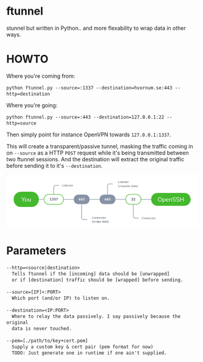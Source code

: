 # ftunnel
stunnel but written in Python.. and more flexability to wrap data in other ways.

# HOWTO

Where you're coming from:

    python ftunnel.py --source=:1337 --destination=hvornum.se:443 --http=destination

Where you're going:

    python ftunnel.py --source=:443 --destination=127.0.0.1:22 --http=source

Then simply point for instance OpenVPN towards `127.0.0.1:1337`.

This will create a transparent/passive tunnel, masking the traffic coming in on `--source` as a HTTP `POST` request while it's being transmitted between two ftunnel sessions. And the destination will extract the original traffic before sending it to it's `--destination`.

![overview](screenshot.png)

# Parameters

    --http=<source|destination>
      Tells ftunnel if the [incoming] data should be [unwrapped]
      or if [destination] traffic should be [wrapped] before sending.
    
    --source=[IP]<:PORT>
      Which port (and/or IP) to listen on.
    
    --destination=<IP:PORT>
      Where to relay the data passively. I say passively because the original
      data is never touched.
      
    --pem=[./path/to/key+cert.pem]
      Supply a custom key & cert pair (pem format for now)
      TODO: Just generate one in runtime if one ain't supplied.

